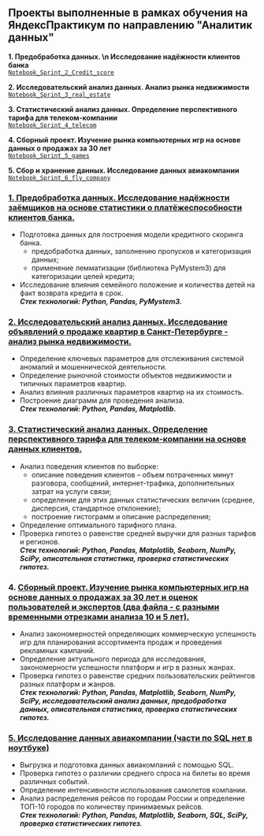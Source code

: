 ## Проекты выполненные в рамках обучения на ЯндексПрактикум по направлению "Аналитик данных"   
**1. Предобработка данных. \n Исследование надёжности клиентов банка**    
[`Notebook_Sprint_2_Credit_score`][2]  

**2. Исследовательский анализ данных. Анализ рынка недвижимости**     
[`Notebook_Sprint_3_real_estate`][3]

**3. Статистический анализ данных. Определение перспективного тарифа для телеком-компании**    
[`Notebook_Sprint_4_telecom`][4] 

**4. Сборный проект. Изучение рынка компьютерных игр на основе данных о продажах за 30 лет**    
[`Notebook_Sprint_5_games`][5]   

**5. Cбор и хранение данных. Исследование данных авиакомпании**    
[`Notebook_Sprint_6_fly_company`][6]

[2]: https://github.com/petrushkoam/Yandex_practikum/tree/master/Notebook_Sprint_2_Credit_score
[3]: https://github.com/petrushkoam/Yandex_practikum/tree/master/Notebook_Sprint_3_real_estate
[4]: https://github.com/petrushkoam/Yandex_practikum/tree/master/Notebook_Sprint_4_telecom
[5]: https://github.com/petrushkoam/Yandex_practikum/tree/master/Notebook_Sprint_5_games
[6]: https://github.com/petrushkoam/Yandex_practikum/tree/master/Notebook_Sprint_6_fly_company

### [1. Предобработка данных.      Исследование надёжности заёмщиков на основе статистики о платёжеспособности клиентов банка.][2]
-	Подготовка данных для построения модели кредитного скоринга банка. 
    - предобработка данных, заполнению пропусков и категоризация данных; 
    - применение лемматизации (библиотека PyMystem3) для категоризации целей кредита;
-	Исследование влияния семейного положение и количества детей на факт возврата кредита в срок.     
***Cтек технологий: Python, Pandas, PyMystem3.***

### [2. Исследовательский анализ данных. Исследование объявлений о продаже квартир в Санкт-Петербурге - анализ рынка недвижимости.][3]  
- Определение ключевых параметров для отслеживания системой аномалий и мошеннической деятельности.
- Определение рыночной стоимости объектов недвижимости и типичных параметров квартир.
- Анализ влияния различных параметров квартир на их стоимость.
- Построение диаграмм для проведения анализа.       
***Cтек технологий: Python, Pandas, Matplotlib.***

### [3. Статистический анализ данных. Определение перспективного тарифа для телеком-компании на основе данных клиентов.][4]
- Анализ поведения клиентов по выборке:
    -	описание поведения клиентов – объем потраченных минут разговора, сообщений, интернет-трафика, дополнительных затрат на услуги связи;
    -	определение для этих данных статистических  величин (среднее, дисперсия, стандартное отклонение);
    -	построение гистограмм и описание распределения;
- Определение оптимального тарифного плана.
- Проверка гипотез о равенстве средней выручки для  разных тарифов и регионов.      
***Cтек технологий: Python, Pandas, Matplotlib, Seaborn, NumPy, SciPy, описательная статистика, проверка статистических гипотез.***

### 4. [Сборный проект. Изучение рынка компьютерных игр на основе данных о продажах за 30 лет и оценок пользователей и экспертов (два файла - с разными временными отрезками анализа 10 и 5 лет).][5]  
- Анализ закономерностей определяющих коммерческую успешность игр для планирования ассортимента продаж и проведения рекламных кампаний.
- Определение актуального периода для исследования, закономерности успешности платформ и игр в разных жанрах. 
- Проверка гипотез о равенстве средних пользовательских рейтингов разных платформ и жанров.         
***Cтек технологий: Python, Pandas, Matplotlib, Seaborn, NumPy, SciPy, исследовательский анализ данных, предобработка данных, описательная статистика, проверка статистических гипотез.***

### [5. Исследование данных авиакомпании  (части по SQL нет в ноутбуке)][6]   
- Выгрузка и подготовка данных авиакомпаний с помощью SQL.
- Проверка гипотез о различии среднего спроса на билеты во время различных событий. 
- Определение интенсивности использования самолетов компании.
- Анализ распределения рейсов по городам России и определение ТОП-10 городов по количеству принимаемых рейсов.        
***Cтек технологий: Python, Pandas, Matplotlib, Seaborn, SQL, SciPy, проверка статистических гипотез.***
